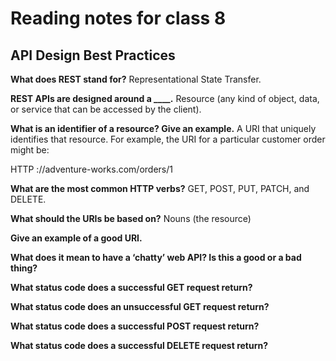# Reading notes for class 8

## API Design Best Practices

**What does REST stand for?**
Representational State Transfer.

**REST APIs are designed around a ____.**
Resource (any kind of object, data, or service that can be accessed by the client).

**What is an identifier of a resource? Give an example.**
A URI that uniquely identifies that resource. For example, the URI for a particular customer order might be:

HTTP
://adventure-works.com/orders/1

**What are the most common HTTP verbs?**
GET, POST, PUT, PATCH, and DELETE.

**What should the URIs be based on?**
Nouns (the resource)

**Give an example of a good URI.**

**What does it mean to have a ‘chatty’ web API? Is this a good or a bad thing?**

**What status code does a successful GET request return?**

**What status code does an unsuccessful GET request return?**

**What status code does a successful POST request return?**

**What status code does a successful DELETE request return?**

